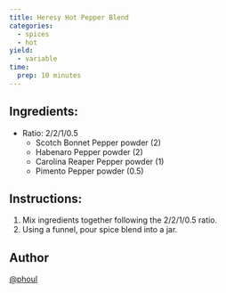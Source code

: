 ```yaml
---
title: Heresy Hot Pepper Blend
categories:
  - spices
  - hot
yield:
  - variable
time:  
  prep: 10 minutes
---
```


## Ingredients:
* Ratio: 2/2/1/0.5
  * Scotch Bonnet Pepper powder (2)
  * Habenaro Pepper powder (2)
  * Carolina Reaper Pepper powder (1)
  * Pimento Pepper powder (0.5)

## Instructions:
1. Mix ingredients together following the 2/2/1/0.5 ratio.
2. Using a funnel, pour spice blend into a jar.

Author
------
[@phoul](https://github.com/phoul)
